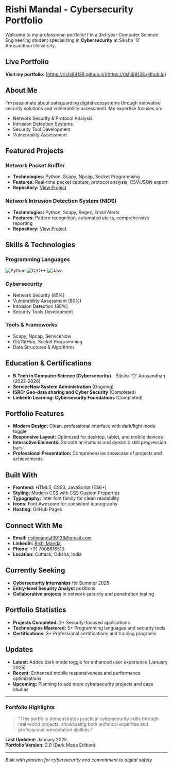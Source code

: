 # Rishi Mandal - Cybersecurity Portfolio

Welcome to my professional portfolio! I'm a 3rd-year Computer Science Engineering student specializing in **Cybersecurity** at Siksha 'O' Anusandhan University.

## Live Portfolio
**Visit my portfolio:** [https://rishi99138.github.io](https://rishi99138.github.io)

## About Me
I'm passionate about safeguarding digital ecosystems through innovative security solutions and vulnerability assessment. My expertise focuses on:
- Network Security & Protocol Analysis
- Intrusion Detection Systems
- Security Tool Development
- Vulnerability Assessment

## Featured Projects

### Network Packet Sniffer
- **Technologies:** Python, Scapy, Npcap, Socket Programming
- **Features:** Real-time packet capture, protocol analysis, CSV/JSON export
- **Repository:** [View Project](https://github.com/rishi99138/packet-sniffer)

### Network Intrusion Detection System (NIDS)
- **Technologies:** Python, Scapy, Regex, Email Alerts
- **Features:** Pattern recognition, automated alerts, comprehensive reporting
- **Repository:** [View Project](https://github.com/rishi99138/nids-python)

## Skills & Technologies

### Programming Languages
![Python](https://img.shields.io/badge/Python-90%25-blue?style=flat-square&logo=python)
![C/C++](https://img.shields.io/badge/C%2FC%2B%2B-80%25-green?style=flat-square&logo=c)
![Java](https://img.shields.io/badge/Java-75%25-orange?style=flat-square&logo=java)

### Cybersecurity
- Network Security (85%)
- Vulnerability Assessment (80%)
- Intrusion Detection (88%)
- Security Tools Development

### Tools & Frameworks
- Scapy, Npcap, ServiceNow
- Git/GitHub, Socket Programming
- Data Structures & Algorithms

## Education & Certifications
- **B.Tech in Computer Science (Cybersecurity)** - Siksha 'O' Anusandhan (2022-2026)
- **ServiceNow System Administration** (Ongoing)
- **ISRO: Geo-data sharing and Cyber Security** (Completed)
- **LinkedIn Learning: Cybersecurity Foundations** (Completed)

## Portfolio Features
- **Modern Design:** Clean, professional interface with dark/light mode toggle
- **Responsive Layout:** Optimized for desktop, tablet, and mobile devices
- **Interactive Elements:** Smooth animations and dynamic skill progression bars
- **Professional Presentation:** Comprehensive showcase of projects and achievements

## Built With
- **Frontend:** HTML5, CSS3, JavaScript (ES6+)
- **Styling:** Modern CSS with CSS Custom Properties
- **Typography:** Inter font family for clean readability
- **Icons:** Font Awesome for consistent iconography
- **Hosting:** GitHub Pages

## Connect With Me
- **Email:** [rishimandal99138@gmail.com](mailto:rishimandal99138@gmail.com)
- **LinkedIn:** [Rishi Mandal](https://www.linkedin.com/in/rishi-mandal-00965231b/)
- **Phone:** +91 7008616510
- **Location:** Cuttack, Odisha, India

## Currently Seeking
- **Cybersecurity Internships** for Summer 2025
- **Entry-level Security Analyst** positions
- **Collaborative projects** in network security and penetration testing

## Portfolio Statistics
- **Projects Completed:** 2+ Security-focused applications
- **Technologies Mastered:** 5+ Programming languages and security tools
- **Certifications:** 3+ Professional certifications and training programs

## Updates
- **Latest:** Added dark mode toggle for enhanced user experience (January 2025)
- **Recent:** Enhanced mobile responsiveness and performance optimizations
- **Upcoming:** Planning to add more cybersecurity projects and case studies

---

### Portfolio Highlights
> "This portfolio demonstrates practical cybersecurity skills through real-world projects, showcasing both technical expertise and professional presentation abilities."

**Last Updated:** January 2025  
**Portfolio Version:** 2.0 (Dark Mode Edition)

---
*Built with passion for cybersecurity and commitment to digital safety*
